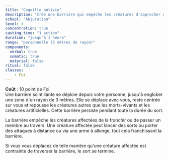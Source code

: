 ```yaml
---
title: "Coquille antivie"
description: "Crée une barrière qui empêche les créatures d'approcher du PJ."
school: "Abjuration"
level: 3
concentration: true
casting_time: "1 action"
duration: "jusqu'à 1 heure"
range: "personnelle (3 mètres de rayon)"
components:
  verbal: true
  somatic: true
  material: false
ritual: false
classes:
    - Foi
---
```

**Coût** : 10 point de Foi   
Une barrière scintillante se déploie depuis votre personne, jusqu'à englober une zone d'un rayon de 3  mètres. Elle se déplace avec vous, reste centrée sur vous et repousse les créatures autres que les morts-vivants et les créatures artificielles. Cette barrière persiste pendant toute la durée du sort.

La barrière empêche les créatures affectées de la franchir ou de passer un membre au travers. Une créature affectée peut lancer des sorts ou porter des attaques à distance ou via une arme à allonge, tout cela franchissant la barrière.

Si vous vous déplacez de telle manière qu'une créature affectée est contrainte de traverser la barrière, le sort se termine.
